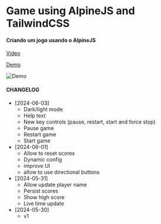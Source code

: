 # Game using AlpineJS and TailwindCSS

#### Criando um jogo usando o AlpineJS

[Video](https://www.youtube.com/watch?v=dVTWUEmg7bU)

[Demo](https://tiagofrancafernandes.github.io/Game-using-AlpineJS-and-TailwindCSS/)

![Demo](https://i.imgur.com/rFIgS4B.png)


#### CHANGELOG

- [2024-06-03]
    - Dark/light mode
    - Help text
    - New key controls (pause, restart, start and force stop)
    - Pause game
    - Restart game
    - Start game
- [2024-06-01]
    - Allow to reset scores
    - Dynamic config
    - improve UI
    - allow to use directional buttons
- [2024-05-31]
    - Allow update player name
    - Persist scores
    - Show high score
    - Live time update
- [2024-05-30]
    - v1
